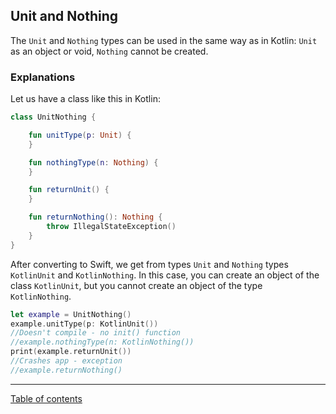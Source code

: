 ## Unit and Nothing

The `Unit` and `Nothing` types can be used in the same way as in Kotlin: `Unit` as an object or void, `Nothing` cannot be created.

### Explanations

Let us have a class like this in Kotlin:

```kotlin
class UnitNothing {

    fun unitType(p: Unit) {
    }

    fun nothingType(n: Nothing) {
    }

    fun returnUnit() {
    }

    fun returnNothing(): Nothing {
        throw IllegalStateException()
    }
}
```

After converting to Swift, we get from types `Unit` and `Nothing` types `KotlinUnit` and `KotlinNothing`. In this case, you can create an object of the class `KotlinUnit`, but you cannot create an object of the type `KotlinNothing`.

```swift
let example = UnitNothing()
example.unitType(p: KotlinUnit())
//Doesn't compile - no init() function
//example.nothingType(n: KotlinNothing())
print(example.returnUnit())
//Crashes app - exception
//example.returnNothing()
```

---
[Table of contents](/README.md)
